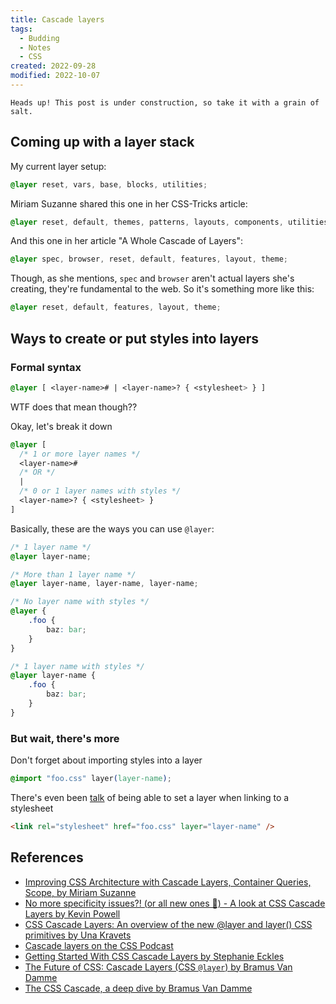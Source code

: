 ```yaml
---
title: Cascade layers
tags:
  - Budding
  - Notes
  - CSS
created: 2022-09-28
modified: 2022-10-07
---
```


~~~ callout **{% emoji "👷🏼‍♀️", "Construction worker woman." %} Under construction {% emoji "🚧", "Construction sign." %}**
Heads up! This post is under construction, so take it with a grain of salt.
~~~

## Coming up with a layer stack

My current layer setup:

```css
@layer reset, vars, base, blocks, utilities;
```

Miriam Suzanne shared this one in her CSS-Tricks article:

```css
@layer reset, default, themes, patterns, layouts, components, utilities;
```

And this one in her article "A Whole Cascade of Layers":

```css
@layer spec, browser, reset, default, features, layout, theme;
```

Though, as she mentions, `spec` and `browser` aren't actual layers she's creating, they're fundamental to the web.
So it's something more like this:

```css
@layer reset, default, features, layout, theme;
```

## Ways to create or put styles into layers

### Formal syntax

```css
@layer [ <layer-name># | <layer-name>? { <stylesheet> } ]
```

WTF does that mean though??

Okay, let's break it down

```css
@layer [
  /* 1 or more layer names */
  <layer-name>#
  /* OR */
  |
  /* 0 or 1 layer names with styles */
  <layer-name>? { <stylesheet> }
]
```

Basically, these are the ways you can use `@layer`:

```css
/* 1 layer name */
@layer layer-name;

/* More than 1 layer name */
@layer layer-name, layer-name, layer-name;

/* No layer name with styles */
@layer {
	.foo {
		baz: bar;
	}
}

/* 1 layer name with styles */
@layer layer-name {
	.foo {
		baz: bar;
	}
}
```

### But wait, there's more

Don't forget about importing styles into a layer

```css
@import "foo.css" layer(layer-name);
```

There's even been [talk](https://github.com/w3c/csswg-drafts/issues/5853) of being able to set a layer when linking to a stylesheet

```html
<link rel="stylesheet" href="foo.css" layer="layer-name" />
```

## References

- [Improving CSS Architecture with Cascade Layers, Container Queries, Scope, by Miriam Suzanne](https://youtu.be/vK8vj1l_oRk)
- [No more specificity issues?! (or all new ones 🤔) - A look at CSS Cascade Layers by Kevin Powell](https://youtu.be/NDNRGW-_1EE)
- [CSS Cascade Layers: An overview of the new @layer and layer() CSS primitives by Una Kravets](https://youtu.be/ilrPpSQJb3U)
- [Cascade layers on the CSS Podcast](https://youtu.be/_yC24JH71r4)
- [Getting Started With CSS Cascade Layers by Stephanie Eckles](https://www.smashingmagazine.com/2022/01/introduction-css-cascade-layers/)
- [The Future of CSS: Cascade Layers (CSS `@layer`) by Bramus Van Damme](https://www.bram.us/2021/09/15/the-future-of-css-cascade-layers-css-at-layer/)
- [The CSS Cascade, a deep dive by Bramus Van Damme](https://youtu.be/zEPXyqj7pEA)
